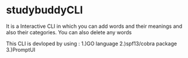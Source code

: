 # studybuddyCLI
It is a Interactive CLI in which you can add words and their meanings and also their categories.
You can also delete any words 

This CLI is devloped by using :
1.)GO language
2.)spf13/cobra package
3.)PromptUI
